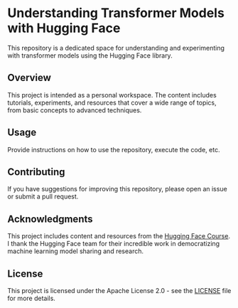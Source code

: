 # Understanding Transformer Models with Hugging Face

This repository is a dedicated space for understanding and experimenting with transformer models using the Hugging Face library.

## Overview

This project is intended as a personal workspace.  The content includes tutorials, experiments, and resources that cover a wide range of topics, from basic concepts to advanced techniques.

## Usage

Provide instructions on how to use the repository, execute the code, etc.

## Contributing

If you have suggestions for improving this repository, please open an issue or submit a pull request.

## Acknowledgments

This project includes content and resources from the [Hugging Face Course](https://github.com/huggingface/notebooks). I thank the Hugging Face team for their incredible work in democratizing machine learning model sharing and research.

## License

This project is licensed under the Apache License 2.0 - see the [LICENSE](LICENSE) file for more details.
